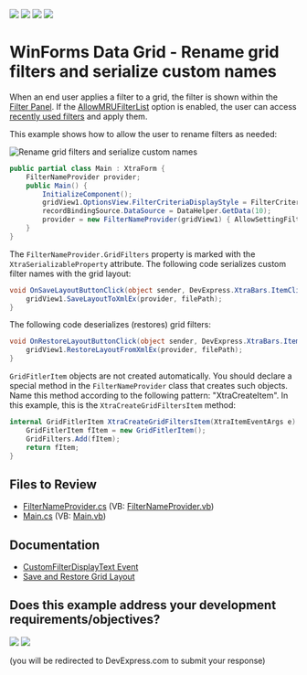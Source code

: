 <!-- default badges list -->
![](https://img.shields.io/endpoint?url=https://codecentral.devexpress.com/api/v1/VersionRange/128631455/21.1.3%2B)
[![](https://img.shields.io/badge/Open_in_DevExpress_Support_Center-FF7200?style=flat-square&logo=DevExpress&logoColor=white)](https://supportcenter.devexpress.com/ticket/details/T329217)
[![](https://img.shields.io/badge/📖_How_to_use_DevExpress_Examples-e9f6fc?style=flat-square)](https://docs.devexpress.com/GeneralInformation/403183)
[![](https://img.shields.io/badge/💬_Leave_Feedback-feecdd?style=flat-square)](#does-this-example-address-your-development-requirementsobjectives)
<!-- default badges end -->

# WinForms Data Grid - Rename grid filters and serialize custom names

When an end user applies a filter to a grid, the filter is shown within the [Filter Panel](https://docs.devexpress.com/WindowsForms/1424/controls-and-libraries/data-grid/visual-elements/view-common-elements/filter-panel). If the [AllowMRUFilterList](https://docs.devexpress.com/WindowsForms/DevExpress.XtraGrid.Views.Base.ColumnViewOptionsFilter.AllowMRUFilterList) option is enabled, the user can access [recently used filters](https://docs.devexpress.com/WindowsForms/1448/controls-and-libraries/data-grid/visual-elements/view-common-elements/views-mru-(most-recently-used)-filter-list) and apply them.

This example shows how to allow the user to rename filters as needed:

![Rename grid filters and serialize custom names](https://raw.githubusercontent.com/DevExpress-Examples/how-to-set-custom-names-for-grid-filters-and-save-restore-these-names-with-a-grid-layout-t329217/21.1.3%2B/media/winforms-grid-custom-filter-names.gif)

```csharp
public partial class Main : XtraForm {
    FilterNameProvider provider;
    public Main() {
        InitializeComponent();
        gridView1.OptionsView.FilterCriteriaDisplayStyle = FilterCriteriaDisplayStyle.Text;
        recordBindingSource.DataSource = DataHelper.GetData(10);
        provider = new FilterNameProvider(gridView1) { AllowSettingFilterNames = true };
    }
}
```

The `FilterNameProvider.GridFilters` property is marked with the `XtraSerializableProperty` attribute. The following code serializes custom filter names with the grid layout:

```csharp
void OnSaveLayoutButtonClick(object sender, DevExpress.XtraBars.ItemClickEventArgs e) {
    gridView1.SaveLayoutToXmlEx(provider, filePath);
}
```

The following code deserializes (restores) grid filters:

```csharp
void OnRestoreLayoutButtonClick(object sender, DevExpress.XtraBars.ItemClickEventArgs e) {
    gridView1.RestoreLayoutFromXmlEx(provider, filePath);
}
```

`GridFitlerItem` objects are not created automatically. You should declare a special method in the `FilterNameProvider` class that creates such objects. Name this method according to the following pattern: "XtraCreate<PropertyName>Item". In this example, this is the `XtraCreateGridFiltersItem` method:

```csharp
internal GridFitlerItem XtraCreateGridFiltersItem(XtraItemEventArgs e) {
    GridFitlerItem fItem = new GridFitlerItem();
    GridFilters.Add(fItem);
    return fItem;
}
```


## Files to Review

* [FilterNameProvider.cs](./CS/WindowsApplication3/FilterNameProvider.cs) (VB: [FilterNameProvider.vb](./VB/WindowsApplication3/FilterNameProvider.vb))
* [Main.cs](./CS/WindowsApplication3/Main.cs) (VB: [Main.vb](./VB/WindowsApplication3/Main.vb))


## Documentation

* [CustomFilterDisplayText Event](https://docs.devexpress.com/WindowsForms/DevExpress.XtraGrid.Views.Base.ColumnView.CustomFilterDisplayText)
* [Save and Restore Grid Layout](https://docs.devexpress.com/WindowsForms/772/controls-and-libraries/data-grid/save-and-restore-layout)
<!-- feedback -->
## Does this example address your development requirements/objectives?

[<img src="https://www.devexpress.com/support/examples/i/yes-button.svg"/>](https://www.devexpress.com/support/examples/survey.xml?utm_source=github&utm_campaign=winforms-grid-rename-grid-filters-save-restore-layout&~~~was_helpful=yes) [<img src="https://www.devexpress.com/support/examples/i/no-button.svg"/>](https://www.devexpress.com/support/examples/survey.xml?utm_source=github&utm_campaign=winforms-grid-rename-grid-filters-save-restore-layout&~~~was_helpful=no)

(you will be redirected to DevExpress.com to submit your response)
<!-- feedback end -->
